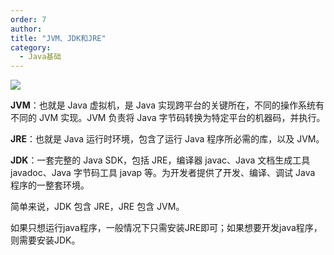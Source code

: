 ```yaml
---
order: 7
author: 
title: "JVM、JDK和JRE"
category:
  - Java基础
---
```


![](https://qtp-1324720525.cos.ap-shanghai.myqcloud.com/blog/javase-3.png)

**JVM**：也就是 Java 虚拟机，是 Java 实现跨平台的关键所在，不同的操作系统有不同的 JVM 实现。JVM 负责将 Java 字节码转换为特定平台的机器码，并执行。

**JRE**：也就是 Java 运行时环境，包含了运行 Java 程序所必需的库，以及 JVM。

**JDK**：一套完整的 Java SDK，包括 JRE，编译器 javac、Java 文档生成工具 javadoc、Java 字节码工具 javap 等。为开发者提供了开发、编译、调试 Java 程序的一整套环境。

简单来说，JDK 包含 JRE，JRE 包含 JVM。

如果只想运行java程序，一般情况下只需安装JRE即可；如果想要开发java程序，则需要安装JDK。